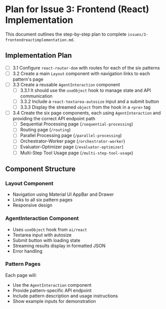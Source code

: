 # Plan for Issue 3: Frontend (React) Implementation

This document outlines the step-by-step plan to complete `issues/3-frontendreactimplementation.md`.

## Implementation Plan

- [ ] 3.1 Configure `react-router-dom` with routes for each of the six patterns
- [ ] 3.2 Create a main `Layout` component with navigation links to each pattern's page  
- [ ] 3.3 Create a reusable `AgentInteraction` component
  - [ ] 3.3.1 It should use the `useObject` hook to manage state and API communication
  - [ ] 3.3.2 Include a `react-textarea-autosize` input and a submit button
  - [ ] 3.3.3 Display the streamed `object` from the hook in a `<pre>` tag
- [ ] 3.4 Create the six page components, each using `AgentInteraction` and providing the correct API endpoint path
  - [ ] Sequential Processing page (`/sequential-processing`)
  - [ ] Routing page (`/routing`)
  - [ ] Parallel Processing page (`/parallel-processing`) 
  - [ ] Orchestrator-Worker page (`/orchestrator-worker`)
  - [ ] Evaluator-Optimizer page (`/evaluator-optimizer`)
  - [ ] Multi-Step Tool Usage page (`/multi-step-tool-usage`)

## Component Structure

### Layout Component
- Navigation using Material UI AppBar and Drawer
- Links to all six pattern pages
- Responsive design

### AgentInteraction Component  
- Uses `useObject` hook from `ai/react`
- Textarea input with autosize
- Submit button with loading state
- Streaming results display in formatted JSON
- Error handling

### Pattern Pages
Each page will:
- Use the `AgentInteraction` component
- Provide pattern-specific API endpoint
- Include pattern description and usage instructions
- Show example inputs for demonstration